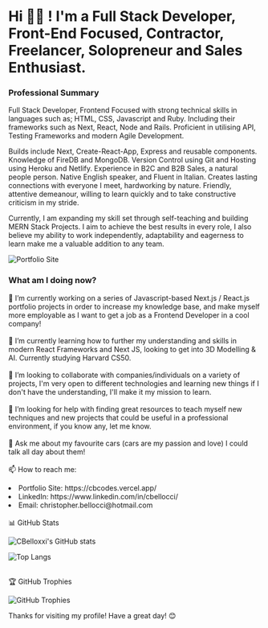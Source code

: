 <h1>Hi 👋🏽 ! I'm a Full Stack Developer, Front-End Focused, Contractor, Freelancer, Solopreneur and Sales Enthusiast.</h1>

<h3>Professional Summary</h3>

<p>Full Stack Developer, Frontend Focused with strong technical skills in languages such as; HTML, CSS, Javascript and Ruby. Including their frameworks such as Next, React, Node and Rails. Proficient in utilising API, Testing Frameworks and modern Agile Development.
  
Builds include Next, Create-React-App, Express and reusable components. Knowledge of FireDB and MongoDB. Version Control using Git and Hosting using Heroku and Netlify.
Experience in B2C and B2B Sales, a natural people person. Native English speaker, and Fluent in Italian. Creates lasting connections with everyone I meet, hardworking by nature. Friendly, attentive demeanour, willing to learn quickly and to take constructive criticism in my stride.

Currently, I am expanding my skill set through self-teaching and building MERN Stack Projects. I aim to achieve the best results in every role, I also believe my ability to work independently, adaptability and eagerness to learn make me a valuable addition to any team.</p>

![Portfolio Site](https://github.com/CBelloxxi/CBelloxxi/blob/main/personalportfolio.gif)

<h3>What am I doing now?</h3>

🔭 I’m currently working on a series of Javascript-based Next.js / React.js portfolio projects in order to increase my knowledge base, and make myself more employable as I want to get a job as a Frontend Developer in a cool company!
<br/>
<br/>
🌱 I’m currently learning how to further my understanding and skills in modern React Frameworks and Next JS, looking to get into 3D Modelling & AI. Currently studying Harvard CS50.
<br/>
<br/>
👯 I’m looking to collaborate with companies/individuals on a variety of projects, I'm very open to different technologies and learning new things if I don't have the understanding, I'll make it my mission to learn.
<br/>
<br/>
🤔 I’m looking for help with finding great resources to teach myself new techniques and new projects that could be useful in a professional environment, if you know any, let me know.
<br/>
<br/>
💬 Ask me about my favourite cars (cars are my passion and love) I could talk all day about them!
<br/>
<br/>
📫 How to reach me: 
<li>Portfolio Site: https://cbcodes.vercel.app/</li> <li>LinkedIn: https://www.linkedin.com/in/cbellocci/</li> <li>Email: christopher.bellocci@hotmail.com</li>

<br/>
📊 GitHub Stats

![CBelloxxi's GitHub stats](https://github-readme-stats.vercel.app/api?username=CBelloxxi&show_icons=true&theme=radical)

![Top Langs](https://github-readme-stats.vercel.app/api/top-langs/?username=CBelloxxi&layout=compact&theme=radical)

<br/>
🏆 GitHub Trophies

![GitHub Trophies](https://github-profile-trophy.vercel.app/?username=CBelloxxi&theme=radical)

Thanks for visiting my profile! Have a great day! 😊
